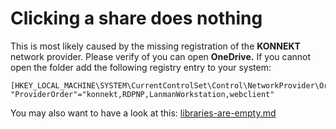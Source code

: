 # Clicking a share does nothing

This is most likely caused by the missing registration of the **KONNEKT** network provider. Please verify of you can open **OneDrive.** If you cannot open the folder add the following registry entry to your system:

```
[HKEY_LOCAL_MACHINE\SYSTEM\CurrentControlSet\Control\NetworkProvider\Order
"ProviderOrder"="konnekt,RDPNP,LanmanWorkstation,webclient"
```

You may also want to have a look at this: [libraries-are-empty.md](libraries-are-empty.md "mention")
